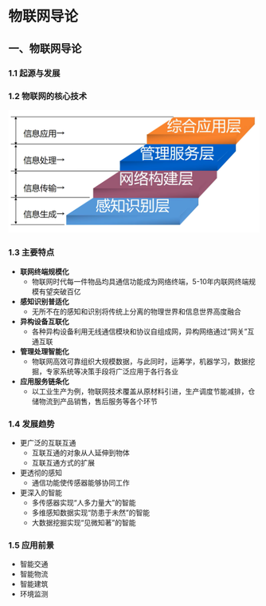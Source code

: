# 物联网导论

## 一、物联网导论

### 1.1 起源与发展

### 1.2 物联网的核心技术

![分层模型](分层模型.png)

### 1.3 主要特点

- **联网终端规模化**
  - 物联网时代每一件物品均具通信功能成为网络终端，5-10年内联网终端规模有望突破百亿
- **感知识别普适化**
  - 无所不在的感知和识别将传统上分离的物理世界和信息世界高度融合
- **异构设备互联化**
  - 各种异构设备利用无线通信模块和协议自组成网，异构网络通过“网关”互通互联
- **管理处理智能化**
  - 物联网高效可靠组织大规模数据，与此同时，运筹学，机器学习，数据挖掘，专家系统等决策手段将广泛应用于各行各业
- **应用服务链条化**
  - 以工业生产为例，物联网技术覆盖从原材料引进，生产调度节能减排，仓储物流到产品销售，售后服务等各个环节

### 1.4 发展趋势

- 更广泛的互联互通
  - 互联互通的对象从人延伸到物体
  - 互联互通方式的扩展
- 更透彻的感知
  - 通信功能使传感器能够协同工作
- 更深入的智能
  - 多传感器实现“人多力量大”的智能
  - 多维感知数据实现“防患于未然”的智能
  - 大数据挖掘实现“见微知著”的智能

### 1.5 应用前景

- 智能交通
- 智能物流
- 智能建筑
- 环境监测

